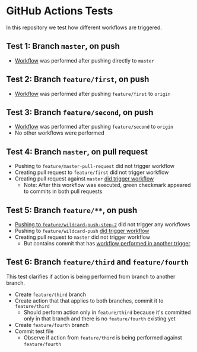# GitHub Actions Tests
In this repository we test how different workflows are triggered.

## Test 1: Branch `master`, on push
* [Workflow](https://github.com/mikaelkundert/github-actions-tests/runs/3856205216) was performed after pushing directly to `master`

## Test 2: Branch `feature/first`, on push
* [Workflow](https://github.com/mikaelkundert/github-actions-tests/actions/runs/1327924510) was performed after pushing `feature/first` to `origin`

## Test 3: Branch `feature/second`, on push
* [Workflow](https://github.com/mikaelkundert/github-actions-tests/actions/runs/1327937478) was performed after pushing `feature/second` to `origin`
* No other workflows were performed

## Test 4: Branch `master`, on pull request
* Pushing to `feature/master-pull-request` did not trigger workflow
* Creating pull request to `feature/first` did not trigger workflow
* Creating pull request against `master` [did trigger workflow](https://github.com/mikaelkundert/github-actions-tests/actions/runs/1327955979)
  * Note: After this workflow was executed, green checkmark appeared to commits in both pull requests
## Test 5: Branch `feature/**`, on push
* [Pushing to `feature/wildcard-push-step-2`](https://github.com/mikaelkundert/github-actions-tests/commit/1de9d8c38cf1910970f0bd855545e8ae3c7a58d5) did not trigger any workflows
* Pushing to `feature/wildcard-push` [did trigger workflow](https://github.com/mikaelkundert/github-actions-tests/actions/runs/1327989451)
* Creating pull request to `master` did not trigger workflow
  * But contains commit that has [workflow performed in another trigger](https://github.com/mikaelkundert/github-actions-tests/actions/runs/1327989451)

## Test 6: Branch `feature/third` and `feature/fourth`
This test clarifies if action is being performed from branch to another branch.

* Create `feature/third` branch
* Create action that that applies to both branches, commit it to `feature/third`
  * Should perform action only in `feature/third` because it's committed only in that branch
    and there is no `feature/fourth` existing yet
* Create `feature/fourth` branch
* Commit test file
  * Observe if action from `feature/third` is being performed against `feature/fourth`
